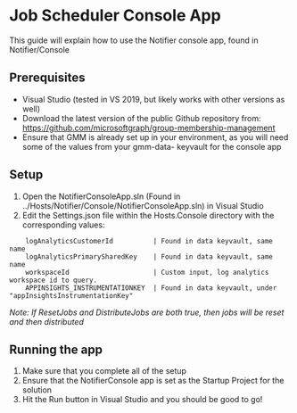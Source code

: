 # Job Scheduler Console App
This guide will explain how to use the Notifier console app, found in Notifier/Console

## Prerequisites
* Visual Studio (tested in VS 2019, but likely works with other versions as well)
* Download the latest version of the public Github repository from: https://github.com/microsoftgraph/group-membership-management
* Ensure that GMM is already set up in your environment, as you will need some of the values from your gmm-data- keyvault for the console app

## Setup
1. Open the NotifierConsoleApp.sln (Found in ../Hosts/Notifier/Console/NotifierConsoleApp.sln) in Visual Studio
2. Edit the Settings.json file within the Hosts.Console directory with the corresponding values:
```
    logAnalyticsCustomerId          | Found in data keyvault, same name
    logAnalyticsPrimarySharedKey    | Found in data keyvault, same name
    workspaceId                     | Custom input, log analytics workspace id to query.
    APPINSIGHTS_INSTRUMENTATIONKEY  | Found in data keyvault, under "appInsightsInstrumentationKey"
```
<i>Note: If ResetJobs and DistributeJobs are both true, then jobs will be reset and then distributed</i>

## Running the app
1. Make sure that you complete all of the setup
2. Ensure that the NotifierConsole app is set as the Startup Project for the solution
3. Hit the Run button in Visual Studio and you should be good to go!
